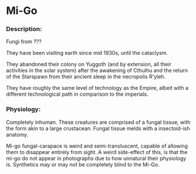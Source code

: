 # Mi-Go

### Description:

Fungi from ???

They have been visiting earth since mid 1930s, until the cataclysm.

They abandoned their colony on Yuggoth (and by extension, all their activities in the solar system) after the awakening of Cthulhu and the return of the Starspawn from their ancient sleep in the necropolis R'yleh.

They have roughly the same level of technology as the Empire, albeit with a different technological path in comparison to the imperials.

### Physiology:

Completely inhuman. These creatures are comprised of a fungal tissue, with the form akin to a large crustacean. Fungal tissue melds with a insectoid-ish anatomy.

Mi-go fungal-carapace is weird and semi-transluscent, capable of allowing them to disappear entirely from sight. A weird side-effect of this, is that the mi-go do not appear in photographs due to how unnatural their physiology is. Synthetics may or may not be completely blind to the Mi-Go.